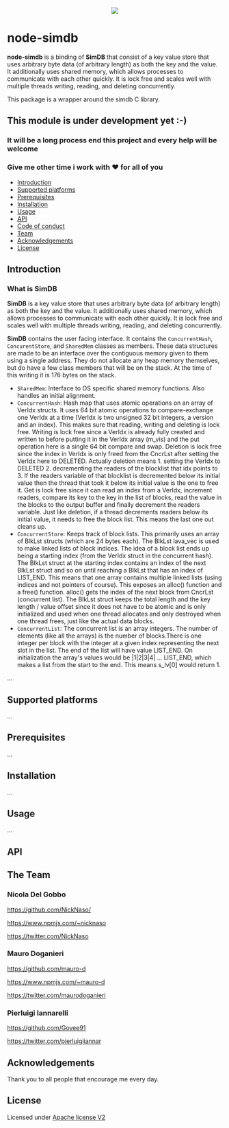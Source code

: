 <div align="center">
<img src="https://github.com/NickNaso/node-simdb/raw/master/node-simdb.png"/>
</div>

# node-simdb

**node-simdb** is a binding of **SimDB** that consist of a key value store that 
uses arbitrary byte data (of arbitrary length) as both the key and the value. It 
additionally uses shared memory, which allows processes to communicate with each 
other quickly. It is lock free and scales well with multiple threads writing, 
reading, and deleting concurrently.

This package is a wrapper around the simdb C library.

## This module is under development yet :-) 
### It will be a long process end this project and every help will be welcome
### Give me other time i work with :heart: for all of you

* [Introduction](#introduction)
* [Supported platforms](#supported_platforms)
* [Prerequisites](#prerequisites)
* [Installation](#install)
* [Usage](#usage)
* [API](#api)
* [Code of conduct](CODE_OF_CONDUCT.md)
* [Team](#team)
* [Acknowledgements](#acknowledgements)
* [License](#license)

<a name="introduction"></a>

## Introduction

### What is SimDB

**SimDB** is a key value store that uses arbitrary byte data (of arbitrary length)
as both the key and the value. It additionally uses shared memory, which allows 
processes to communicate with each other quickly. It is lock free and scales well 
with multiple threads writing, reading, and deleting concurrently.

**SimDB** contains the user facing interface. It contains the `ConcurrentHash`, 
`ConcurentStore`, and `SharedMem` classes as members. These data structures are 
made to be an interface over the contiguous memory given to them using a single 
address. They do not allocate any heap memory themselves, but do have a few class 
members that will be on the stack. At the time of this writing it is 176 bytes on
the stack.

* `SharedMem`: Interface to OS specific shared memory functions.  Also handles 
an initial alignment.
* `ConcurrentHash`: Hash map that uses atomic operations on an array of VerIdx 
structs. It uses 64 bit atomic operations to compare-exchange one VerIdx at a 
time (VerIdx is two unsigned 32 bit integers, a version and an index). This makes
sure that reading, writing and deleting is lock free. Writing is lock free since 
a VerIdx is already fully created and written to before putting it in the VerIdx 
array (m_vis) and the put operation here is a single 64 bit compare and swap. 
Deletion is lock free since the index in VerIdx is only freed from the CncrLst 
after setting the VerIdx here to DELETED. Actually deletion means 1. setting the 
VerIdx to DELETED 2. decrementing the readers of the blocklist that idx points 
to 3. If the readers variable of that blocklist is decremented below its initial 
value then the thread that took it below its initial value is the one to free it. 
Get is lock free since it can read an index from a VerIdx, increment readers, 
compare its key to the key in the list of blocks, read the value in the blocks to
the output buffer and finally decrement the readers variable. Just like deletion,
if a thread decrements readers below its initial value, it needs to free the block 
list.  This means the last one out cleans up.
* `ConcurrentStore`: Keeps track of block lists. This primarily uses an array of 
BlkLst structs (which are 24 bytes each). The BlkLst lava_vec is used to make 
linked lists of block indices. The idea of a block list ends up being a starting 
index (from the VerIdx struct in the concurrent hash). The BlkLst struct at the 
starting index contains an index of the next BlkLst struct and so on until 
reaching a BlkLst that has an index of LIST_END. This means that one array 
contains multiple linked lists (using indices and not pointers of course). This 
exposes an alloc() function and a free() function. alloc() gets the index of the 
next block from CncrLst (concurrent list). The BlkLst struct keeps the total 
length and the key length / value offset since it does not have to be atomic and 
is only initialized and used when one thread allocates and only destroyed when 
one thread frees, just like the actual data blocks.
* `ConcurrentList`: 
The concurrent list is an array integers. The number of elements (like all the arrays)
is the number of blocks.There is one integer per block with the integer at a 
given index representing the next slot in the list. The end of the list will have
value LIST_END. On initialization the array's values would be |1|2|3|4| ... LIST_END, 
which makes a list from the start to the end. This means s_lv[0] would return 1.

...

<a name="supported_platforms">

## Supported platforms

...

<a name="prerequisites"></a>

## Prerequisites

...

<a name="install"></a>

## Installation

...

<a name="usage"></a>

## Usage

...

<a name="api"></a>

## API

<a name="team"></a>

## The Team

### Nicola Del Gobbo

<https://github.com/NickNaso/>

<https://www.npmjs.com/~nicknaso>

<https://twitter.com/NickNaso>

### Mauro Doganieri

<https://github.com/mauro-d>

<https://www.npmjs.com/~mauro-d>

<https://twitter.com/maurodoganieri>

### Pierluigi Iannarelli

<https://github.com/Govee91>

<https://twitter.com/pierluigiiannar>

<a name="acknowledgements"></a>

## Acknowledgements

Thank you to all people that encourage me every day.

<a name="license"></a>

## License

Licensed under [Apache license V2](./LICENSE)
